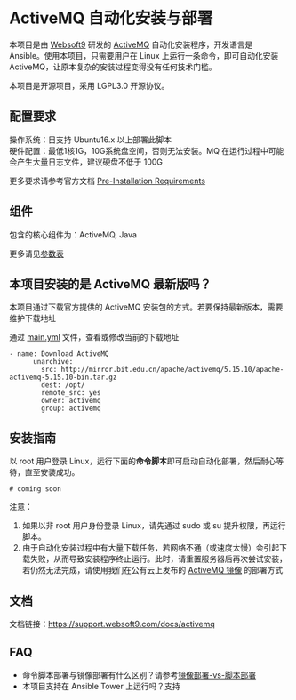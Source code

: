 # ActiveMQ 自动化安装与部署

本项目是由 [Websoft9](http://www.websoft9.com) 研发的 [ActiveMQ](http://activemq.apache.org) 自动化安装程序，开发语言是 Ansible。使用本项目，只需要用户在 Linux 上运行一条命令，即可自动化安装 ActiveMQ，让原本复杂的安装过程变得没有任何技术门槛。  

本项目是开源项目，采用 LGPL3.0 开源协议。

## 配置要求

操作系统：目支持 Ubuntu16.x 以上部署此脚本  
硬件配置：最低1核1G，10G系统盘空间，否则无法安装。MQ 在运行过程中可能会产生大量日志文件，建议硬盘不低于 100G

更多要求请参考官方文档 [Pre-Installation Requirements](http://activemq.apache.org/getting-started#Pre-InstallationRequirements)

## 组件

包含的核心组件为：ActiveMQ, Java

更多请见[参数表](/docs/zh/stack-components.md)

## 本项目安装的是 ActiveMQ 最新版吗？

本项目通过下载官方提供的 ActiveMQ 安装包的方式。若要保持最新版本，需要维护下载地址

通过 [main.yml](/roles/activemq/tasks/main.yml) 文件，查看或修改当前的下载地址

```
- name: Download ActiveMQ
      unarchive:
        src: http://mirror.bit.edu.cn/apache/activemq/5.15.10/apache-activemq-5.15.10-bin.tar.gz
        dest: /opt/
        remote_src: yes
        owner: activemq
        group: activemq
```

## 安装指南

以 root 用户登录 Linux，运行下面的**命令脚本**即可启动自动化部署，然后耐心等待，直至安装成功。

```
# coming soon
```  

注意：  

1. 如果以非 root 用户身份登录 Linux，请先通过 sudo 或 su 提升权限，再运行脚本。
2. 由于自动化安装过程中有大量下载任务，若网络不通（或速度太慢）会引起下载失败，从而导致安装程序终止运行。此时，请重置服务器后再次尝试安装，若仍然无法完成，请使用我们在公有云上发布的 [ActiveMQ 镜像](https://apps.websoft9.com/activemq) 的部署方式


## 文档

文档链接：https://support.websoft9.com/docs/activemq

## FAQ

- 命令脚本部署与镜像部署有什么区别？请参考[镜像部署-vs-脚本部署](https://support.websoft9.com/docs/faq/zh/bz-product.html#镜像部署-vs-脚本部署)
- 本项目支持在 Ansible Tower 上运行吗？支持
